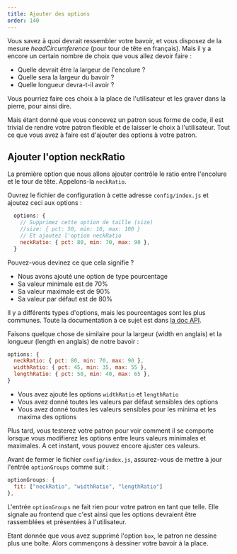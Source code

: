 ```yaml
---
title: Ajouter des options
order: 140
---
```


Vous savez à quoi devrait ressembler votre bavoir, et vous disposez de la mesure *headCircumference* (pour tour de tête en français). Mais il y a encore un certain nombre de choix que vous allez devoir faire :

- Quelle devrait être la largeur de l'encolure ?
- Quelle sera la largeur du bavoir ?
- Quelle longueur devra-t-il avoir ?

Vous pourriez faire ces choix à la place de l'utilisateur et les graver dans la pierre, pour ainsi dire.

Mais étant donné que vous concevez un patron sous forme de code, il est trivial de rendre votre patron flexible et de laisser le choix à l'utilisateur. Tout ce que vous avez à faire est d'ajouter des options à votre patron.

## Ajouter l'option neckRatio

La première option que nous allons ajouter contrôle le ratio entre l'encolure et le tour de tête. Appelons-la `neckRatio`.

Ouvrez le fichier de configuration à cette adresse `config/index.js` et ajoutez ceci aux options :

```js
  options: {
    // Supprimez cette option de taille (size)
    //size: { pct: 50, min: 10, max: 100 }
    // Et ajoutez l'option neckRatio
    neckRatio: { pct: 80, min: 70, max: 90 }, 
  }
```

Pouvez-vous devinez ce que cela signifie ?

- Nous avons ajouté une option de type pourcentage
- Sa valeur minimale est de 70%
- Sa valeur maximale est de 90%
- Sa valeur par défaut est de 80%

<note>

Il y a différents types d'options, mais les pourcentages sont les plus communes. Toute la documentation à ce sujet est dans [la doc API](fr/api/config#options).

</Note>

Faisons quelque chose de similaire pour la largeur (width en anglais) et la longueur (length en anglais) de notre bavoir :

```js
options: {
  neckRatio: { pct: 80, min: 70, max: 90 }, 
  widthRatio: { pct: 45, min: 35, max: 55 }, 
  lengthRatio: { pct: 50, min: 40, max: 65 }, 
}
```

- Vous avez ajouté les options `widthRatio` et `lengthRatio`
- Vous avez donné toutes les valeurs par défaut sensibles des options 
- Vous avez donné toutes les valeurs sensibles pour les minima et les maxima des options

<note>

Plus tard, vous testerez votre patron pour voir comment il se comporte lorsque vous modifierez les options entre leurs valeurs minimales et maximales. A cet instant, vous pouvez encore ajuster ces valeurs.

</Note>

Avant de fermer le fichier `config/index.js`, assurez-vous de mettre à jour l'entrée `optionGroups` comme suit :

```js
optionGroups: {
  fit: ["neckRatio", "widthRatio", "lengthRatio"]
},
```

<note>

L'entrée `optionGroups` ne fait rien pour votre patron en tant que telle. Elle signale au frontend que c'est ainsi que les options devraient être rassemblées et présentées à l'utilisateur.

</Note>

Etant donnée que vous avez supprimé l'option `box`, le patron ne dessine plus une boîte. Alors commençons à dessiner votre bavoir à la place.